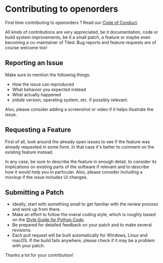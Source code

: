 # Contributing to openorders

First time contributing to openorders ?
Read our [Code of Conduct](https://github.com/jmuelbert/jmopenorders/blob/master/CODE_OF_CONDUCT.md#code-of-conduct).

All kinds of contributions are very appreciated, be it documentation, code or build system improvements, be it a small patch, a feature or maybe even becoming a co-maintainer of Tiled. Bug reports and feature requests are of course welcome too!

## Reporting an Issue

Make sure to mention the following things:

* How the issue can reproduced
* What behavior you expected instead
* What actually happened
* jmbde version, operating system, etc. if possibly relevant.

Also, please consider adding a screenshot or video if it helps illustrate the issue.

## Requesting a Feature

First of all, look around the already open issues to see if the feature was already requested in some form. In that case it's better to comment on the existing feature instead.

In any case, be sure to describe the feature in enough detail, to consider its implications on existing parts of the software if relevant and to describe how it would help you in particular. Also, please consider including a mockup if the issue includes UI changes.

## Submitting a Patch

* Ideally, start with something small to get familiar with the review process and work up from there.
* Make an effort to follow the overal coding style, which is roughly based on the [Style Guide for Python Code](https://www.python.org/dev/peps/pep-0008/).
* Be prepared for detailed feedback on your patch and to make several revisions.
* Each pull request will be built automatically for Windows, Linux and macOS. If the build fails anywhere, please check if it may be a problem with your patch.


Thanks a lot for your contribution!

